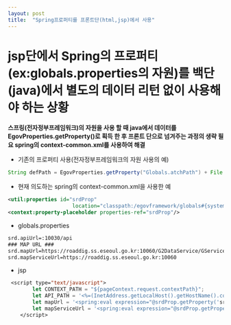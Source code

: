 ```yaml
---
layout: post
title:  "Spring프로퍼티를 프론트단(html,jsp)에서 사용"
---
```


# jsp단에서 Spring의 프로퍼티(ex:globals.properties의 자원)를 백단(java)에서 별도의 데이터 리턴 없이 사용해야 하는 상황

**스프링(전자정부프레임워크)의 자원을 사용 할 때 java에서 
데이터를 EgovProperties.getProperty()로 획득 한 후 프론트 단으로 넘겨주는 과정의 생략 필요
spring의 context-common.xml를 사용하여 해결**



- 기존의 프로퍼티 사용(전자정부프레임워크의 자원 사용의 예)

```java
String defPath = EgovProperties.getProperty("Globals.atchPath") + File.separato+ cal.get(Calendar.YEAR) + File.separator+ (cal.get(Calendar.MONTH) + 1) + File.separator+ AtchEnum.PRMISN + File.separator + infoVO.getMappingIdRewrite();
```

- 현재 의도하는 spring의 context-common.xml을 사용한 예

```xml
<util:properties id="srdProp"
                     location="classpath:/egovframework/globals#{systemProperties['spring.profiles.active'] eq null?'':'-dev'}.properties"/>
<context:property-placeholder properties-ref="srdProp"/>
```

- globals.properties
```xml
srd.apiUrl=:10030/api
### MAP URL ###
srd.mapUrl=https://roaddig.ss.eseoul.go.kr:10060/G2DataService/GService
srd.mapServiceUrl=https://roaddig.ss.eseoul.go.kr:10060
```

- jsp
```jsp
 <script type="text/javascript">
        let CONTEXT_PATH = "${pageContext.request.contextPath}";
        let API_PATH = '<%=(InetAddress.getLocalHost().getHostName().contains("roaddig"))?"https://"+InetAddress.getLocalHost().getHostName()+EgovProperties.getProperty("srd.apiUrl"):EgovProperties.getProperty("srd.apiUrl")%>';
        let mapUrl = '<spring:eval expression="@srdProp.getProperty('srd.mapUrl')"/>';
        let mapServiceUrl = '<spring:eval expression="@srdProp.getProperty('srd.mapServiceUrl')"/>';
    </script>
```




    
                
